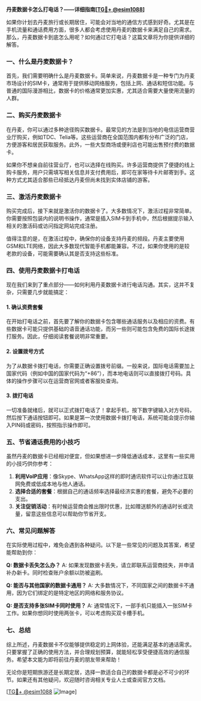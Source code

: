 **丹麦数据卡怎么打电话？——详细指南[[TG💪+ @esim1088](https://t.me/s/esim1088)]**

如果你计划去丹麦旅行或长期居住，可能会对当地的通信方式感到好奇。尤其是在手机流量和通话费用方面，很多人都会考虑使用丹麦的数据卡来满足自己的需求。那么，丹麦数据卡到底怎么用呢？如何通过它打电话？这篇文章将为你提供详细的解答。

### 一、什么是丹麦数据卡？

首先，我们需要明确什么是丹麦数据卡。简单来说，丹麦数据卡是一种专门为丹麦市场设计的SIM卡，通常用于提供移动网络服务，包括上网、通话和短信功能。与普通的国际漫游相比，数据卡的价格通常更加实惠，尤其适合需要大量使用流量的人群。

### 二、购买丹麦数据卡

在丹麦，你可以通过多种途径购买数据卡。最常见的方法是到当地的电信运营商营业厅购买，例如TDC、Telia等。这些运营商在全国范围内都有分布广泛的门店，方便游客和居民获取服务。此外，一些大型商场或便利店也可能出售预付费的数据卡。

如果你不想亲自前往营业厅，也可以选择在线购买。许多运营商提供了便捷的线上购卡服务，用户只需填写相关信息并支付费用后，即可在家等待卡片邮寄到手。这种方式尤其适合那些已经抵达丹麦但尚未找到实体店铺的游客。

### 三、激活丹麦数据卡

购买完成后，接下来就是激活你的数据卡了。大多数情况下，激活过程非常简单。你需要按照包装内的说明书操作，通常是插入SIM卡到手机中，然后根据提示输入相关的激活码或访问指定网站完成注册。

值得注意的是，在激活过程中，确保你的设备支持丹麦的频段。丹麦主要使用GSM和LTE网络，因此大多数现代智能手机都能兼容。不过，如果你使用的是较老款的设备，可能需要确认其是否支持这些标准。

### 四、使用丹麦数据卡打电话

现在我们来到了重点部分——如何利用丹麦数据卡进行电话沟通。其实，这并不复杂，只需要几步就能搞定：

#### 1. 确认资费套餐

在开始打电话之前，首先要了解你的数据卡包含哪些通话服务以及相应的资费。有些数据卡可能只提供基础的语音通话功能，而另一些则可能包含免费的国际长途拨打服务。因此，仔细阅读套餐说明非常重要。

#### 2. 设置拨号方式

为了从数据卡拨打电话，你需要正确设置拨号前缀。一般来说，国际电话需要加上国家代码（例如中国的国家代码为“+86”），而本地电话则可以直接拨打号码。具体的操作步骤可以在运营商官网或者客服处查询。

#### 3. 拨打电话

一切准备就绪后，就可以正式拨打电话了！拿起手机，按下数字键输入对方号码，然后按下通话按钮即可。如果是第一次使用数据卡拨打电话，系统可能会提示你输入PIN码或密码，按照指示操作即可。

### 五、节省通话费用的小技巧

虽然丹麦的数据卡已经相对便宜，但如果想进一步降低通话成本，这里有一些实用的小技巧供你参考：

1. **利用VoIP应用**：像Skype、WhatsApp这样的即时通讯软件可以让你通过互联网免费或低成本地与他人通话。
2. **选择合适的套餐**：根据自己的通话频率选择最经济实惠的套餐，避免不必要的支出。
3. **关注促销活动**：有时候运营商会推出限时优惠，比如赠送额外的通话时长或流量，留意这些信息可以帮助你节省开支。

### 六、常见问题解答

在实际使用过程中，难免会遇到各种疑问。以下是一些常见的问题及其答案，希望能帮助到你：

**Q: 数据卡丢失怎么办？**
A: 如果发现数据卡丢失，请立即联系运营商挂失，并申请补办新卡。同时检查账户余额以防被盗刷。

**Q: 能否与其他国家的数据卡通用？**
A: 大多数情况下，不同国家之间的数据卡不通用，因为它们绑定的是特定地区的网络和服务协议。

**Q: 是否支持多张SIM卡同时使用？**
A: 通常情况下，一部手机只能插入一张SIM卡工作。如果你想同时使用两张卡，可以考虑购买双卡槽手机。

### 七、总结

综上所述，丹麦数据卡不仅能够提供稳定的上网体验，还能满足基本的通话需求。只要掌握了正确的使用方法，并合理规划预算，就能轻松享受便捷高效的通信服务。希望本文能为即将前往丹麦的朋友带来帮助！

无论你是短期旅游还是长期定居，选择一款适合自己的数据卡都是必不可少的环节。如果还有其他疑问，欢迎随时咨询相关专业人士或查阅官方文档。

[[TG💪+ @esim1088](https://t.me/s/esim1088) ![Image](https://i.postimg.cc/4NQfJmqS/Snipaste-2025-05-13-00-14-12.png)]
